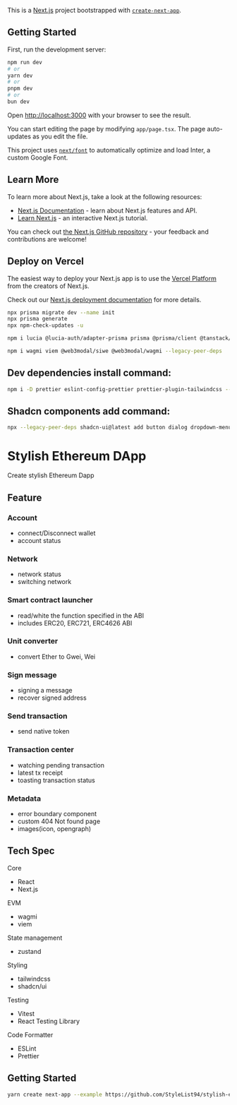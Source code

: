 This is a [Next.js](https://nextjs.org) project bootstrapped with [`create-next-app`](https://nextjs.org/docs/app/api-reference/create-next-app).

## Getting Started

First, run the development server:

```bash
npm run dev
# or
yarn dev
# or
pnpm dev
# or
bun dev
```

Open [http://localhost:3000](http://localhost:3000) with your browser to see the result.

You can start editing the page by modifying `app/page.tsx`. The page auto-updates as you edit the file.

This project uses [`next/font`](https://nextjs.org/docs/app/building-your-application/optimizing/fonts) to automatically optimize and load Inter, a custom Google Font.

## Learn More

To learn more about Next.js, take a look at the following resources:

- [Next.js Documentation](https://nextjs.org/docs) - learn about Next.js features and API.
- [Learn Next.js](https://nextjs.org/learn) - an interactive Next.js tutorial.

You can check out [the Next.js GitHub repository](https://github.com/vercel/next.js) - your feedback and contributions are welcome!

## Deploy on Vercel

The easiest way to deploy your Next.js app is to use the [Vercel Platform](https://vercel.com/new?utm_medium=default-template&filter=next.js&utm_source=create-next-app&utm_campaign=create-next-app-readme) from the creators of Next.js.

Check out our [Next.js deployment documentation](https://nextjs.org/docs/app/building-your-application/deploying) for more details.

```bash
npx prisma migrate dev --name init
npx prisma generate
npx npm-check-updates -u
```

```bash
npm i lucia @lucia-auth/adapter-prisma prisma @prisma/client @tanstack/react-query @tanstack/react-query-devtools @tiptap/react @tiptap/starter-kit @tiptap/extension-placeholder @tiptap/pm uploadthing @uploadthing/react arctic date-fns ky next-themes react-cropper react-image-file-resizer react-intersection-observer react-linkify-it stream-chat stream-chat-react --legacy-peer-deps
```

```bash
npm i wagmi viem @web3modal/siwe @web3modal/wagmi --legacy-peer-deps
```

## Dev dependencies install command:

```bash
npm i -D prettier eslint-config-prettier prettier-plugin-tailwindcss --legacy-peer-deps
```

## Shadcn components add command:

```bash
npx --legacy-peer-deps shadcn-ui@latest add button dialog dropdown-menu form input label skeleton tabs textarea toast tooltip
```

# Stylish Ethereum DApp

Create stylish Ethereum Dapp

## Feature

### Account

- connect/Disconnect wallet
- account status

### Network

- network status
- switching network

### Smart contract launcher

- read/white the function specified in the ABI
- includes ERC20, ERC721, ERC4626 ABI

### Unit converter

- convert Ether to Gwei, Wei

### Sign message

- signing a message
- recover signed address

### Send transaction

- send native token

### Transaction center

- watching pending transaction
- latest tx receipt
- toasting transaction status

### Metadata

- error boundary component
- custom 404 Not found page
- images(icon, opengraph)

## Tech Spec

Core

- React
- Next.js

EVM

- wagmi
- viem

State management

- zustand

Styling

- tailwindcss
- shadcn/ui

Testing

- Vitest
- React Testing Library

Code Formatter

- ESLint
- Prettier

## Getting Started

```bash
yarn create next-app --example https://github.com/StyleList94/stylish-ethereum-dapp
```
